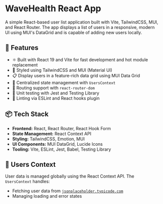 # WaveHealth React App

A simple React-based user list application built with Vite, TailwindCSS, MUI, and React Router. The app displays a list of users in a responsive, modern UI using MUI's DataGrid and is capable of adding new users locally.

## 🚀 Features

- ⚛️ Built with React 19 and Vite for fast development and hot module replacement
- 🎨 Styled using TailwindCSS and MUI (Material UI)
- 📋 Display users in a feature-rich data grid using MUI Data Grid
- 🔄 Centralized state management with `UsersContext`
- 🔀 Routing support with `react-router-dom`
- 🧪 Unit testing with Jest and Testing Library
- 🧹 Linting via ESLint and React hooks plugin

## 📦 Tech Stack

- **Frontend:** React, React Router, React Hook Form
- **State Management:** React Context API
- **Styling:** TailwindCSS, Emotion, MUI
- **UI Components:** MUI DataGrid, Lucide Icons
- **Tooling:** Vite, ESLint, Jest, Babel, Testing Library

## 🧠 Users Context

User data is managed globally using the React Context API. The `UsersContext` handles:

- Fetching user data from [`jsonplaceholder.typicode.com`](https://jsonplaceholder.typicode.com/users)
- Managing loading and error states

